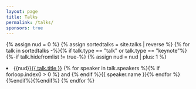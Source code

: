 ```yaml
---
layout: page
title: Talks
permalink: /talks/
sponsors: true
---
```

{% assign nud = 0 %}
{% assign sortedtalks = site.talks | reverse %}
{% for talk in sortedtalks -%}{% if talk.type == "talk" or talk.type == "keynote"%}{%-if talk.hidefromlist != true-%}
{% assign nud = nud | plus: 1 %}<li>{{nud}}<a href="{{talk.url}}">{{ talk.title }}</a> {% for speaker in talk.speakers %}{% if forloop.index0 > 0 %} and {% endif %}{{ speaker.name }}{% endfor %}{%endif%}{%endif%}
{% endfor %}

